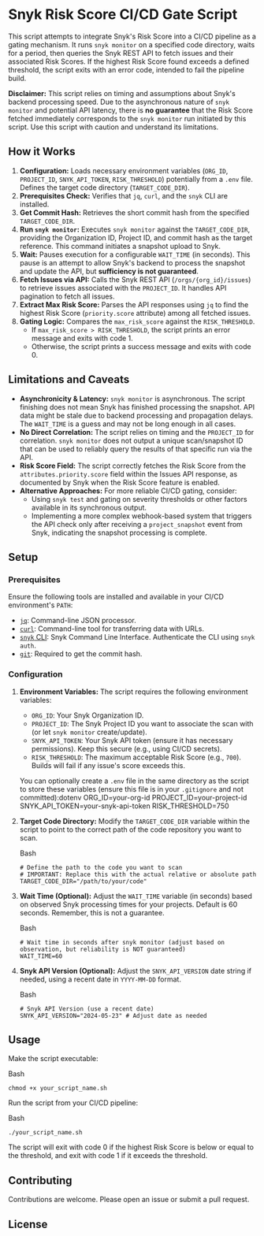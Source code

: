Snyk Risk Score CI/CD Gate Script
=================================

This script attempts to integrate Snyk's Risk Score into a CI/CD pipeline as a gating mechanism. It runs `snyk monitor` on a specified code directory, waits for a period, then queries the Snyk REST API to fetch issues and their associated Risk Scores. If the highest Risk Score found exceeds a defined threshold, the script exits with an error code, intended to fail the pipeline build.

**Disclaimer:** This script relies on timing and assumptions about Snyk's backend processing speed. Due to the asynchronous nature of `snyk monitor` and potential API latency, there is **no guarantee** that the Risk Score fetched immediately corresponds to the `snyk monitor` run initiated by this script. Use this script with caution and understand its limitations.

How it Works
------------

1.  **Configuration:** Loads necessary environment variables (`ORG_ID`, `PROJECT_ID`, `SNYK_API_TOKEN`, `RISK_THRESHOLD`) potentially from a `.env` file. Defines the target code directory (`TARGET_CODE_DIR`).
2.  **Prerequisites Check:** Verifies that `jq`, `curl`, and the `snyk` CLI are installed.
3.  **Get Commit Hash:** Retrieves the short commit hash from the specified `TARGET_CODE_DIR`.
4.  **Run `snyk monitor`:** Executes `snyk monitor` against the `TARGET_CODE_DIR`, providing the Organization ID, Project ID, and commit hash as the target reference. This command initiates a snapshot upload to Snyk.
5.  **Wait:** Pauses execution for a configurable `WAIT_TIME` (in seconds). This pause is an attempt to allow Snyk's backend to process the snapshot and update the API, but **sufficiency is not guaranteed**.
6.  **Fetch Issues via API:** Calls the Snyk REST API (`/orgs/{org_id}/issues`) to retrieve issues associated with the `PROJECT_ID`. It handles API pagination to fetch all issues.
7.  **Extract Max Risk Score:** Parses the API responses using `jq` to find the highest Risk Score (`priority.score` attribute) among all fetched issues.
8.  **Gating Logic:** Compares the `max_risk_score` against the `RISK_THRESHOLD`.
    -   If `max_risk_score > RISK_THRESHOLD`, the script prints an error message and exits with code 1.
    -   Otherwise, the script prints a success message and exits with code 0.

Limitations and Caveats
-----------------------

-   **Asynchronicity & Latency:** `snyk monitor` is asynchronous. The script finishing does not mean Snyk has finished processing the snapshot. API data might be stale due to backend processing and propagation delays. The `WAIT_TIME` is a guess and may not be long enough in all cases.
-   **No Direct Correlation:** The script relies on timing and the `PROJECT_ID` for correlation. `snyk monitor` does not output a unique scan/snapshot ID that can be used to reliably query the results of that specific run via the API.
-   **Risk Score Field:** The script correctly fetches the Risk Score from the `attributes.priority.score` field within the Issues API response, as documented by Snyk when the Risk Score feature is enabled.
-   **Alternative Approaches:** For more reliable CI/CD gating, consider:
    -   Using `snyk test` and gating on severity thresholds or other factors available in its synchronous output.
    -   Implementing a more complex webhook-based system that triggers the API check only after receiving a `project_snapshot` event from Snyk, indicating the snapshot processing is complete.

Setup
-----

### Prerequisites

Ensure the following tools are installed and available in your CI/CD environment's `PATH`:

-   [`jq`](https://www.google.com/search?q=%5Bhttps://jqlang.github.io/jq/download/%5D(https://jqlang.github.io/jq/download/)): Command-line JSON processor.
-   [`curl`](https://www.google.com/search?q=%5Bhttps://curl.se/%5D(https://curl.se/)): Command-line tool for transferring data with URLs.
-   [`snyk` CLI](https://www.google.com/search?q=%5Bhttps://docs.snyk.io/snyk-cli/install-or-update-the-snyk-cli%5D(https://docs.snyk.io/snyk-cli/install-or-update-the-snyk-cli)): Snyk Command Line Interface. Authenticate the CLI using `snyk auth`.
-   [`git`](https://www.google.com/search?q=%5Bhttps://git-scm.com/%5D(https://git-scm.com/)): Required to get the commit hash.

### Configuration

1.  **Environment Variables:** The script requires the following environment variables:

    -   `ORG_ID`: Your Snyk Organization ID.
    -   `PROJECT_ID`: The Snyk Project ID you want to associate the scan with (or let `snyk monitor` create/update).
    -   `SNYK_API_TOKEN`: Your Snyk API token (ensure it has necessary permissions). Keep this secure (e.g., using CI/CD secrets).
    -   `RISK_THRESHOLD`: The maximum acceptable Risk Score (e.g., `700`). Builds will fail if any issue's score exceeds this.

    You can optionally create a `.env` file in the same directory as the script to store these variables (ensure this file is in your `.gitignore` and not committed):dotenv ORG_ID=your-org-id PROJECT_ID=your-project-id SNYK_API_TOKEN=your-snyk-api-token RISK_THRESHOLD=750

2.  **Target Code Directory:** Modify the `TARGET_CODE_DIR` variable within the script to point to the correct path of the code repository you want to scan.

    Bash

    ```
    # Define the path to the code you want to scan
    # IMPORTANT: Replace this with the actual relative or absolute path
    TARGET_CODE_DIR="/path/to/your/code"

    ```

3.  **Wait Time (Optional):** Adjust the `WAIT_TIME` variable (in seconds) based on observed Snyk processing times for your projects. Default is 60 seconds. Remember, this is not a guarantee.

    Bash

    ```
    # Wait time in seconds after snyk monitor (adjust based on observation, but reliability is NOT guaranteed)
    WAIT_TIME=60

    ```

4.  **Snyk API Version (Optional):** Adjust the `SNYK_API_VERSION` date string if needed, using a recent date in `YYYY-MM-DD` format.

    Bash

    ```
    # Snyk API Version (use a recent date)
    SNYK_API_VERSION="2024-05-23" # Adjust date as needed

    ```

Usage
-----

Make the script executable:

Bash

```
chmod +x your_script_name.sh

```

Run the script from your CI/CD pipeline:

Bash

```
./your_script_name.sh

```

The script will exit with code 0 if the highest Risk Score is below or equal to the threshold, and exit with code 1 if it exceeds the threshold.

Contributing
------------

Contributions are welcome. Please open an issue or submit a pull request.

License
-------
